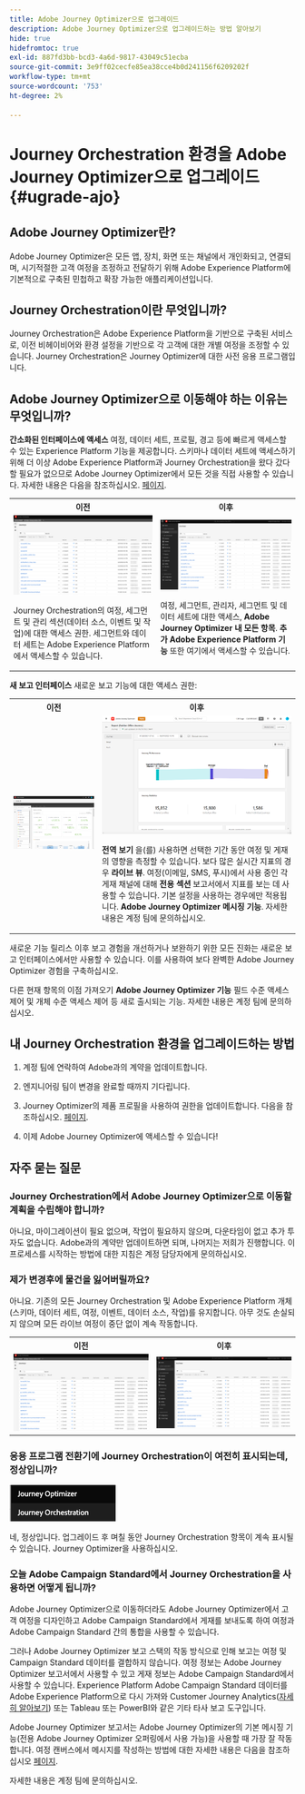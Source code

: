 ```yaml
---
title: Adobe Journey Optimizer으로 업그레이드
description: Adobe Journey Optimizer으로 업그레이드하는 방법 알아보기
hide: true
hidefromtoc: true
exl-id: 887fd3bb-bcd3-4a6d-9817-43049c51ecba
source-git-commit: 3e9ff02cecfe85ea38cce4b0d241156f6209202f
workflow-type: tm+mt
source-wordcount: '753'
ht-degree: 2%

---
```


# Journey Orchestration 환경을 Adobe Journey Optimizer으로 업그레이드{#ugrade-ajo}

## Adobe Journey Optimizer란?

Adobe Journey Optimizer은 모든 앱, 장치, 화면 또는 채널에서 개인화되고, 연결되며, 시기적절한 고객 여정을 조정하고 전달하기 위해 Adobe Experience Platform에 기본적으로 구축된 민첩하고 확장 가능한 애플리케이션입니다&#x200B;.

## Journey Orchestration이란 무엇입니까?

Journey Orchestration은 Adobe Experience Platform을 기반으로 구축된 서비스로, 이전 비헤이비어와 환경 설정을 기반으로 각 고객에 대한 개별 여정을 조정할 수 있습니다. Journey Orchestration은 Journey Optimizer에 대한 사전 응용 프로그램입니다.

## Adobe Journey Optimizer으로 이동해야 하는 이유는 무엇입니까?

**간소화된 인터페이스에 액세스** 여정, 데이터 세트, 프로필, 경고 등에 빠르게 액세스할 수 있는 Experience Platform 기능을 제공합니다. 스키마나 데이터 세트에 액세스하기 위해 더 이상 Adobe Experience Platform과 Journey Orchestration을 왔다 갔다 할 필요가 없으므로 Adobe Journey Optimizer에서 모든 것을 직접 사용할 수 있습니다. 자세한 내용은 다음을 참조하십시오. [페이지](https://experienceleague.adobe.com/docs/journey-optimizer/using/get-started/user-interface.html).

<table>
<tr>
<th>이전</th>
<th>이후</th>
</tr>
<tr>
<td><img src="../assets/migration-ajo-1.png"><p>Journey Orchestration의 여정, 세그먼트 및 관리 섹션(데이터 소스, 이벤트 및 작업)에 대한 액세스 권한. 세그먼트와 데이터 세트는 Adobe Experience Platform에서 액세스할 수 있습니다. </p></td>
<td><img src="../assets/migration-ajo-2.png"><p>여정, 세그먼트, 관리자, 세그먼트 및 데이터 세트에 대한 액세스, <strong>Adobe Journey Optimizer 내 모든 항목</strong>. <strong>추가 Adobe Experience Platform 기능</strong> 또한 여기에서 액세스할 수 있습니다.</p></td>
</tr>
</table>

**새 보고 인터페이스** 새로운 보고 기능에 대한 액세스 권한:

<table>
<tr>
<th>이전</th>
<th>이후</th>
</tr>
<tr>
<td><img src="../assets/migration-ajo-5.png"></td>
<td><img src="../assets/migration-ajo-6.png"><p><strong>전역 보기</strong> 을(를) 사용하면 선택한 기간 동안 여정 및 게재의 영향을 측정할 수 있습니다. 보다 많은 실시간 지표의 경우 <strong>라이브 뷰</strong>. 여정(이메일, SMS, 푸시)에서 사용 중인 각 게재 채널에 대해 <strong>전용 섹션</strong> 보고서에서 지표를 보는 데 사용할 수 있습니다. 기본 설정을 사용하는 경우에만 적용됩니다. <strong>Adobe Journey Optimizer 메시징 기능</strong>. 자세한 내용은 계정 팀에 문의하십시오.</p></td>
</tr>
</table>

새로운 기능 릴리스 이후 보고 경험을 개선하거나 보완하기 위한 모든 진화는 새로운 보고 인터페이스에서만 사용할 수 있습니다. 이를 사용하여 보다 완벽한 Adobe Journey Optimizer 경험을 구축하십시오.

다른 현재 항목의 이점 가져오기 **Adobe Journey Optimizer 기능** 필드 수준 액세스 제어 및 개체 수준 액세스 제어 등 새로 출시되는 기능. 자세한 내용은 계정 팀에 문의하십시오.

## 내 Journey Orchestration 환경을 업그레이드하는 방법

1. 계정 팀에 연락하여 Adobe과의 계약을 업데이트합니다.

1. 엔지니어링 팀이 변경을 완료할 때까지 기다립니다.

1. Journey Optimizer의 제품 프로필을 사용하여 권한을 업데이트합니다. 다음을 참조하십시오. [페이지](https://experienceleague.adobe.com/docs/journey-optimizer/using/administration/ootb-product-profiles.html?lang=ko).

1. 이제 Adobe Journey Optimizer에 액세스할 수 있습니다!

## 자주 묻는 질문

### Journey Orchestration에서 Adobe Journey Optimizer으로 이동할 계획을 수립해야 합니까?

아니요, 마이그레이션이 필요 없으며, 작업이 필요하지 않으며, 다운타임이 없고 추가 투자도 없습니다. Adobe과의 계약만 업데이트하면 되며, 나머지는 저희가 진행합니다. 이 프로세스를 시작하는 방법에 대한 지침은 계정 담당자에게 문의하십시오.

### 제가 변경후에 물건을 잃어버릴까요?

아니요. 기존의 모든 Journey Orchestration 및 Adobe Experience Platform 개체(스키마, 데이터 세트, 여정, 이벤트, 데이터 소스, 작업)를 유지합니다. 아무 것도 손실되지 않으며 모든 라이브 여정이 중단 없이 계속 작동합니다.

<table>
<tr>
<th>이전</th>
<th>이후</th>
</tr>
<tr>
<td><img src="../assets/migration-ajo-7.png"></td>
<td><img src="../assets/migration-ajo-8.png"></td>
</tr>
</table>

### 응용 프로그램 전환기에 Journey Orchestration이 여전히 표시되는데, 정상입니까?

![](../assets/migration-ajo-9.png)

네, 정상입니다. 업그레이드 후 며칠 동안 Journey Orchestration 항목이 계속 표시될 수 있습니다. Journey Optimizer을 사용하십시오.

### 오늘 Adobe Campaign Standard에서 Journey Orchestration을 사용하면 어떻게 됩니까?

Adobe Journey Optimizer으로 이동하더라도 Adobe Journey Optimizer에서 고객 여정을 디자인하고 Adobe Campaign Standard에서 게재를 보내도록 하여 여정과 Adobe Campaign Standard 간의 통합을 사용할 수 있습니다.

그러나 Adobe Journey Optimizer 보고 스택의 작동 방식으로 인해 보고는 여정 및 Campaign Standard 데이터를 결합하지 않습니다. 여정 정보는 Adobe Journey Optimizer 보고서에서 사용할 수 있고 게재 정보는 Adobe Campaign Standard에서 사용할 수 있습니다. Experience Platform Adobe Campaign Standard 데이터를 Adobe Experience Platform으로 다시 가져와 Customer Journey Analytics([자세히 알아보기](https://business.adobe.com/products/experience-platform/customer-journey-analytics.html)) 또는 Tableau 또는 PowerBI와 같은 기타 타사 보고 도구입니다.

Adobe Journey Optimizer 보고서는 Adobe Journey Optimizer의 기본 메시징 기능(전용 Adobe Journey Optimizer 오퍼링에서 사용 가능)을 사용할 때 가장 잘 작동합니다. 여정 캔버스에서 메시지를 작성하는 방법에 대한 자세한 내용은 다음을 참조하십시오 [페이지](https://experienceleague.adobe.com/docs/journey-optimizer/using/messages/messages-in-journeys.html).

자세한 내용은 계정 팀에 문의하십시오.
